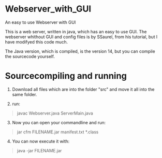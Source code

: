 # Webserver_with_GUI
An easy to use Webserver with GUI

This is a web server, written in java,
which has an easy to use GUI.
The webserver whithout GUI and config files is by SSaurel,
from his tutorial, but I have modifyed 
this code much.

The Java version, which is compiled,
is the version 14, but you can compile
the sourcecode yourself.

# Sourcecompiling and running
1. Download all files which are into the folder "src" and move it all into the same folder.

2. run:
>javac Webserver.java ServerMain.java

3. Now you can open your commandline and run:
>jar cfm FILENAME.jar manifest.txt *.class
 
 4. You can now execute it with: 
>java -jar FILENAME.jar
